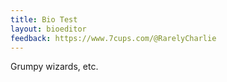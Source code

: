 ```yaml
---
title: Bio Test
layout: bioeditor
feedback: https://www.7cups.com/@RarelyCharlie
---
```

Grumpy wizards, etc.
